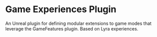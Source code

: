 # Game Experiences Plugin
An Unreal plugin for defining modular extensions to game modes that leverage the GameFeatures plugin. Based on Lyra experiences.
